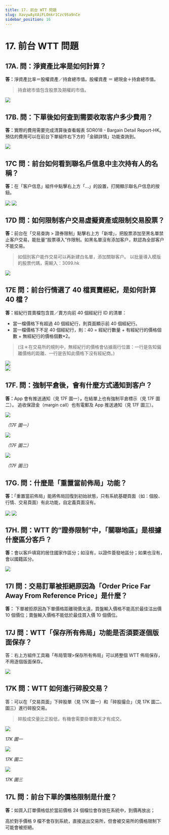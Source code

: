 ```yaml
---
title: 17. 前台 WTT 問題
slug: XavywAyXAiFLOmkr1Czc95a9nCe
sidebar_position: 16
---
```



# 17. 前台 WTT 問題

## 17A. 問：淨資產比率是如何計算？

<b>答：</b>淨資產比率＝股權資產／持倉總市值。股權資產 ＝ 總現金＋持倉總市值。

> 持倉總市值包含股票及期權的市值。

<img src="/assets/QWWcbMFrAozoU3x19iMcEUHEnFc.png" src-width="2600" src-height="766" align="center"/>




## 17B. 問：下單後如何查到需要收取客户多少費用？

<b>答：</b>實際的費用需要完成清算後查看報表 SDR018 - Bargain Detail Report-HK。
預估的費用可以在前台下單組件右下方的「金額詳情」功能查詢到。

<img src="/assets/N5YDbyGdvoRn1nxA4aWcoIujntd.png" src-width="2242" src-height="1122" align="center"/>

## 17C 問：前台如何看到聯名戶信息中主次持有人的名稱？

<b>答：</b>在「客户信息」組件中點擊右上方「...」的設置，打開顯示聯名户信息的按鈕。

<img src="/assets/TfO6btRGAo9TF9x9EeacQcumnrf.png" src-width="2610" src-height="611" align="center"/>

<img src="/assets/WdH1bZSsgorcbMx3fwHcKKz7n7f.png" src-width="2116" src-height="800" align="center"/>

## 17D 問：如何限制客户交易虛擬資產或限制交易股票？

<b>答：</b>前台在「交易查詢 &gt; 證券限制」點擊右上方「新增」，把股票添加至黑名單禁止客户交易，能批量“股票導入”作限制。如黑名單沒有添加客户，默認為全部客户不能交易。

> 如個別客户能作交易可以再新建白名單，添加關聯客户。
以批量導入模版的股票代碼，需輸入：3099.hk

<img src="/assets/Wwqxb3g1Uo2XCBx6GsIc9Z7Yn2c.png" src-width="2606" src-height="1526" align="center"/>

## 17E 問：前台行情選了 40 檔買賣經紀，是如何計算 40 檔？

<b>答：</b>經紀行買賣檔包含買／賣方向前 40 個經紀行 ID 的清單： 

- 當一檔價格下有超過 40 個經紀行，則頁面顯示前 40 個經紀行。
- 當一檔價格下不足 40 個經紀行，則：40 = 經紀行數量 + 有經紀行的價格個數 + 無經紀行的價格個數*2。 

> (注＊在交易所的規則中，無經紀行的價格會佔據兩行位置：一行是告知偏離價格的距離、一行是告知此價格下沒有經紀商。)

<div class="flex gap-3 columns-2" column-size="2">
<div class="w-[65%]" width-ratio="65">
<img src="/assets/LkFZbhPLmoPRKZxOPchc08OBnIb.png" src-width="680" src-height="483" align="center"/>
</div>
<div class="w-[34%]" width-ratio="34">
<img src="/assets/Ap8qbioG6oleQaxs6cGcAKIcnbb.png" src-width="969" src-height="1340" align="center"/>
</div>
</div>

## 17F. 問：強制平倉後，會有什麼方式通知到客户？

<b>答：</b>App 會有推送通知（見 17F 圖一）<b>，</b>在結單上也有強制平倉標示（見 17F 圖二）。
追收保證金（margin call）也有電郵及 App 推送通知（見 17F 圖三）。


<img src="/assets/CTpjbvcxoooJzyxuvbccsz5Snqd.png" src-width="686" src-height="654" align="center"/>

<em>（17F 圖一）</em>

<img src="/assets/ANAPbna8JopRAmxFynbc3VIpn0c.png" src-width="1724" src-height="306" align="center"/>

<em>（17F 圖二）</em>

<img src="/assets/H8ETb7QFBoE8HxxJMWkck5Qunxf.png" src-width="770" src-height="1290" align="center"/>

<em>（17F 圖三)</em>

## 
## 17G. 問：什麼是「重置當前佈局」功能？

<b>答：</b>「重置當前佈局」能將佈局回復到初始狀態，只有系統基礎頁面（如：個股、行情、交易頁面）有此功能，自定義頁面沒有。

<img src="/assets/JOlyb9tXGoSdUSxILIRcK3gknNF.png" src-width="2042" src-height="1240" align="center"/>

<img src="/assets/CW7VbO3zbot2ZBxa3KPcivATn8e.png" src-width="2864" src-height="1790" align="center"/>

## 17H. 問：WTT 的“證券限制”中，「關聯地區」是根據什麼區分客戶？

<b>答：</b>會以客戶填寫的居住國家作區分；如沒有，以證件簽發地區分；如果也沒有，會以國籍區分。

<img src="/assets/SY0wbZDlropmGkxO9IjcUyAqnnb.png" src-width="2866" src-height="1332" align="center"/>

## 17I 問：交易訂單被拒絕原因為「Order Price Far Away From Reference Price」是什麼？

<b>答：</b> 下單被拒原因為下單價格距離現價太遠，買盤輸入價格不能高於最佳沽出價 10 個價位；賣盤輸入價格不能低於最佳買入價 10 個價位。

## 17J 問：WTT「保存所有佈局」功能是否須要逐個版面保存？

答：右上方組件工具箱「布局管理&gt;保存所有佈局」可以將整個 WTT 佈局保存，不用逐個版面保存。

<img src="/assets/N4AzbcB0UoVgYzx0p9zcCcMKnDg.png" src-width="1316" src-height="896" align="center"/>

## 17K 問：WTT 如何進行碎股交易？

答：可以在「交易頁面」下碎股單（見 17K 圖一）和「碎股撮合」（見 17K 圖二、圖三）進行碎股交易。

> 碎股成交量比正股低，有機會需要掛單數天才有成交。

<img src="/assets/KmYbbtHxnoRdN6xc9X7cOmEZnxb.png" src-width="2872" src-height="1792" align="center"/>

<em>17K 圖一</em>

<img src="/assets/IKyFbV4vUolE8exNCQ9czBp8nFb.png" src-width="2878" src-height="1740" align="center"/>

<em>17K 圖二</em>

<img src="/assets/F50abR5v9oOb6FxZR75caGt6nAC.png" src-width="2862" src-height="1790" align="center"/>

<em>17K 圖三</em>

## 17L 問：前台下單的價格限制是什麼？

<b>答：</b>如買入訂單價格低於當前價格 24 個檔位會存放在系統中，到價再放出；

高於對手價格 9 檔不會存到系統，直接送出交易所，但會被交易所的價格限制下可能會被拒絕。

